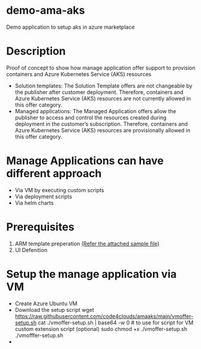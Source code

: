 # demo-ama-aks
Demo application to setup aks in azure marketplace

# Description 
Proof of concept to show how manage application offer support to provision containers and Azure Kubernetes Service (AKS) resources
- Solution templates: 
The Solution Template offers are not changeable by the publisher after customer deployment. Therefore, containers and Azure Kubernetes Service (AKS) resources are not currently allowed in this offer category.
- Managed applications: 
The Managed Application offers allow the publisher to access and control the resources created during deployment in the customer’s subscription. Therefore, containers and Azure Kubernetes Service (AKS) resources are provisionally allowed in this offer category.

# Manage Applications can have different approach 
- Via VM by executing custom scripts 
- Via deployment scripts 
- Via helm charts 

# Prerequisites  
1. ARM template preperation [(Refer the attached sample file)](https://raw.githubusercontent.com/suwani123/demo-ama-aks/main/mainTemplate.json)
2. UI Defenition 

# Setup the manage application via VM 
- Create Azure Ubuntu VM
- Download the setup script
wget https://raw.githubusercontent.com/code4clouds/amaaks/main/vmoffer-setup.sh
cat ./vmoffer-setup.sh | base64 -w 0 # to use for script for VM custom extension script (optional)
sudo chmod +x ./vmoffer-setup.sh
 ./vmofffer-setup.sh
- 
